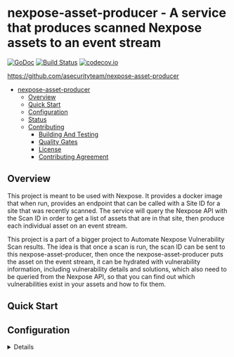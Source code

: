 <a id="markdown-nexpose-asset-producer" name="nexpose-asset-producer"></a>
# nexpose-asset-producer - A service that produces scanned Nexpose assets to an event stream
[![GoDoc](https://godoc.org/github.com/asecurityteam/nexpose-asset-producer?status.svg)](https://godoc.org/github.com/asecurityteam/nexpose-asset-producer)
[![Build Status](https://travis-ci.org/asecurityteam/nexpose-asset-producer.png?branch=master)](https://travis-ci.org/asecurityteam/nexpose-asset-producer)
[![codecov.io](https://codecov.io/github/asecurityteam/nexpose-asset-producer/coverage.svg?branch=master)](https://codecov.io/github/asecurityteam/nexpose-asset-producer?branch=master)

<https://github.com/asecurityteam/nexpose-asset-producer>

<!-- TOC -->

- [nexpose-asset-producer](#nexpose-asset-producer)
    - [Overview](#overview)
    - [Quick Start](#quick-start)
    - [Configuration](#configuration)
    - [Status](#status)
    - [Contributing](#contributing)
        - [Building And Testing](#building-and-testing)
        - [Quality Gates](#quality-gates)
        - [License](#license)
        - [Contributing Agreement](#contributing-agreement)

<!-- /TOC -->

<a id="markdown-overview" name="overview"></a>
## Overview
This project is meant to be used with Nexpose. It provides a docker
image that when run, provides an endpoint that can be called with a
Site ID for a site that was recently scanned. The service will query the
Nexpose API with the Scan ID in order to get a list of assets that are
in that site, then produce each individual asset on an event stream.

This project is a part of a bigger project to Automate Nexpose Vulnerability
Scan results. The idea is that once a scan is run, the scan ID can be sent
to this nexpose-asset-producer, then once the nexpose-asset-producer puts
the asset on the event stream, it can be hydrated with vulnerability
information, including vulnerability details and solutions, which also
need to be queried from the Nexpose API, so that you can find out which
 vulnerabilities exist in your assets and how to fix them.
<Links to other references or material.>

<a id="markdown-quick-start" name="quick-start"></a>
## Quick Start

<Hello world style example.>

<a id="markdown-configuration" name="configuration"></a>
## Configuration

<Details of how to actually work with the project>

### Environment Variables
Here are the environment variables that need to be set

| Name                  | Required | Description                                                                          | Example                       |
|-----------------------|:--------:|--------------------------------------------------------------------------------------|-------------------------------|
| NEXPOSE_API_HOST      |   Yes    | Scheme and host for the Nexpose instance                                             | https://nexpose.mycompany.com |
| NEXPOSE_API_USERNAME  |   Yes    | Username to access the Nexpose instance                                              | myusername                    |
| NEXPOSE_API_PASSWORD  |   Yes    | Password that corresponds to the provided username                                   | mypassword                    |
| NEXPOSE_PAGESIZE      |    No    | The number of Nexpose assets to get back at a time (default 100)                     | 100                           |
| HTTPPRODUCER_API_HOST |   Yes    | Scheme and host for the HTTP event producer (i.e., Benthos connected to SQS/Kinesis) | http://benthos:4195           |


<a id="markdown-status" name="status"></a>
## Status

This project is in incubation which means we are not yet operating this tool in production
and the interfaces are subject to change.

<a id="markdown-contributing" name="contributing"></a>
## Contributing

<a id="markdown-building-and-testing" name="building-and-testing"></a>
### Building And Testing

We publish a docker image called [SDCLI](https://github.com/asecurityteam/sdcli) that
bundles all of our build dependencies. It is used by the included Makefile to help make
building and testing a bit easier. The following actions are available through the Makefile:

-   make dep

    Install the project dependencies into a vendor directory

-   make lint

    Run our static analysis suite

-   make test

    Run unit tests and generate a coverage artifact

-   make integration

    Run integration tests and generate a coverage artifact

-   make coverage

    Report the combined coverage for unit and integration tests

-   make build

    Generate a local build of the project (if applicable)

-   make run

    Run a local instance of the project (if applicable)

-   make doc

    Generate the project code documentation and make it viewable
    locally.

<a id="markdown-quality-gates" name="quality-gates"></a>
### Quality Gates

Our build process will run the following checks before going green:

-   make lint
-   make test
-   make integration
-   make coverage (combined result must be 85% or above for the project)

Running these locally, will give early indicators of pass/fail.

<a id="markdown-license" name="license"></a>
### License

This project is licensed under Apache 2.0. See LICENSE.txt for details.

<a id="markdown-contributing-agreement" name="contributing-agreement"></a>
### Contributing Agreement

Atlassian requires signing a contributor's agreement before we can accept a
patch. If you are an individual you can fill out the
[individual CLA](https://na2.docusign.net/Member/PowerFormSigning.aspx?PowerFormId=3f94fbdc-2fbe-46ac-b14c-5d152700ae5d).
If you are contributing on behalf of your company then please fill out the
[corporate CLA](https://na2.docusign.net/Member/PowerFormSigning.aspx?PowerFormId=e1c17c66-ca4d-4aab-a953-2c231af4a20b).

